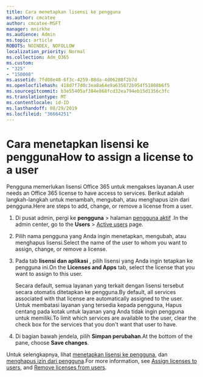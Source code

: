 ```yaml
---
title: Cara menetapkan lisensi ke pengguna
ms.author: cmcatee
author: cmcatee-MSFT
manager: mnirkhe
ms.audience: Admin
ms.topic: article
ROBOTS: NOINDEX, NOFOLLOW
localization_priority: Normal
ms.collection: Adm_O365
ms.custom:
- "325"
- "150008"
ms.assetid: 7fd08e48-6f3c-4259-88da-4d06288f2b7d
ms.openlocfilehash: 418d7f7d0c3ea8a64e9a635872b954f51808b6f5
ms.sourcegitcommit: b3e55405af384e868fcd32ea794eb15d1356c3fc
ms.translationtype: MT
ms.contentlocale: id-ID
ms.lasthandoff: 08/29/2019
ms.locfileid: "36664251"
---
```

# <a name="how-to-assign-a-license-to-a-user"></a><span data-ttu-id="4e281-102">Cara menetapkan lisensi ke pengguna</span><span class="sxs-lookup"><span data-stu-id="4e281-102">How to assign a license to a user</span></span>

<span data-ttu-id="4e281-103">Pengguna memerlukan lisensi Office 365 untuk mengakses layanan.</span><span class="sxs-lookup"><span data-stu-id="4e281-103">A user needs an Office 365 license to have access to services.</span></span> <span data-ttu-id="4e281-104">Berikut adalah langkah-langkah untuk menambah, mengubah, atau menghapus izin dari pengguna.</span><span class="sxs-lookup"><span data-stu-id="4e281-104">Here are steps to add, change, or remove a license from a user.</span></span>
  
1. <span data-ttu-id="4e281-105">Di pusat admin, pergi ke **pengguna** \> halaman [pengguna aktif](https://go.microsoft.com/fwlink/p/?linkid=834822) .</span><span class="sxs-lookup"><span data-stu-id="4e281-105">In the admin center, go to the **Users** \> [Active users](https://go.microsoft.com/fwlink/p/?linkid=834822) page.</span></span>

2. <span data-ttu-id="4e281-106">Pilih nama pengguna yang Anda ingin menetapkan, mengubah, atau menghapus lisensi.</span><span class="sxs-lookup"><span data-stu-id="4e281-106">Select the name of the user to whom you want to assign, change, or remove a license.</span></span>

3. <span data-ttu-id="4e281-107">Pada tab **lisensi dan aplikasi** , pilih lisensi yang Anda ingin tetapkan ke pengguna ini.</span><span class="sxs-lookup"><span data-stu-id="4e281-107">On the **Licenses and Apps** tab, select the license that you want to assign to this user.</span></span>

    <span data-ttu-id="4e281-108">Secara default, semua layanan yang terkait dengan lisensi tersebut secara otomatis ditetapkan ke pengguna.</span><span class="sxs-lookup"><span data-stu-id="4e281-108">By default, all services associated with that license are automatically assigned to the user.</span></span> <span data-ttu-id="4e281-109">Untuk membatasi layanan yang tersedia kepada pengguna, Hapus centang pada kotak untuk layanan yang Anda tidak ingin pengguna untuk memiliki.</span><span class="sxs-lookup"><span data-stu-id="4e281-109">To limit which services are available to the user, clear the check box for the services that you don't want that user to have.</span></span>

4. <span data-ttu-id="4e281-110">Di bagian bawah jendela, pilih **Simpan perubahan**.</span><span class="sxs-lookup"><span data-stu-id="4e281-110">At the bottom of the pane, choose **Save changes**.</span></span>

<span data-ttu-id="4e281-111">Untuk selengkapnya, lihat [menetapkan lisensi ke pengguna](https://docs.microsoft.com/office365/admin/subscriptions-and-billing/assign-licenses-to-users), dan [menghapus izin dari pengguna](https://docs.microsoft.com/office365/admin/subscriptions-and-billing/remove-licenses-from-users).</span><span class="sxs-lookup"><span data-stu-id="4e281-111">For more information, see [Assign licenses to users](https://docs.microsoft.com/office365/admin/subscriptions-and-billing/assign-licenses-to-users), and [Remove licenses from users](https://docs.microsoft.com/office365/admin/subscriptions-and-billing/remove-licenses-from-users).</span></span>